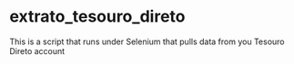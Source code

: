 # extrato_tesouro_direto
This is a script that runs under Selenium that pulls data from you Tesouro Direto account
